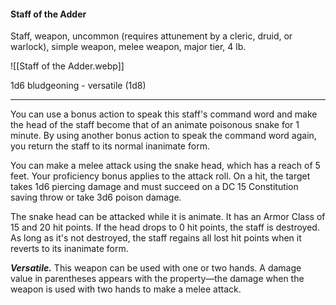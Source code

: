 #### Staff of the Adder

Staff, weapon, uncommon (requires attunement by a cleric, druid, or warlock), simple weapon, melee weapon, major tier, 4 lb.

![[Staff of the Adder.webp]]

1d6 bludgeoning  - versatile (1d8)

---

You can use a bonus action to speak this staff's command word and make the head of the staff become that of an animate poisonous snake for 1 minute. By using another bonus action to speak the command word again, you return the staff to its normal inanimate form.

You can make a melee attack using the snake head, which has a reach of 5 feet. Your proficiency bonus applies to the attack roll. On a hit, the target takes 1d6 piercing damage and must succeed on a DC 15 Constitution saving throw or take 3d6 poison damage.

The snake head can be attacked while it is animate. It has an Armor Class of 15 and 20 hit points. If the head drops to 0 hit points, the staff is destroyed. As long as it's not destroyed, the staff regains all lost hit points when it reverts to its inanimate form.

***Versatile.*** This weapon can be used with one or two hands. A damage value in parentheses appears with the property—the damage when the weapon is used with two hands to make a melee attack.